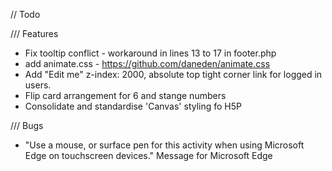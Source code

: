 // Todo

/// Features

* Fix tooltip conflict - workaround in lines 13 to 17 in footer.php 
* add animate.css - https://github.com/daneden/animate.css
* Add "Edit me" z-index: 2000, absolute top tight corner link for logged in users.
* Flip card arrangement for 6 and stange numbers 
* Consolidate and standardise 'Canvas' styling fo H5P

/// Bugs

* "Use a mouse, or surface pen for this activity when using Microsoft Edge on touchscreen devices." Message for Microsoft Edge

